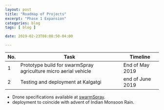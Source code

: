 ```yaml
---
layout: post
title: "Roadmap of Projects"
excerpt: "Phase 1 Expansion"
categories: blog
tags: [ blog ]

date: 2019-02-23T08:08:50-04:00

---
```



| No. | Task | Timeline |
|---|---|---|  
|1| Prototype build for swarmSpray agriculture micro aerial vehicle| End of May 2019|
|2|Testing and deployment at Kalgatgi|end of June 2019 |




* Drone specifications available at [swarmSpray](https://slabs.tech/swarmSpray/).
* deployment to coincide with advent of Indian Monsoon Rain.
